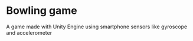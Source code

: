 # Bowling game
A game made with Unity Engine using smartphone sensors like gyroscope and accelerometer
